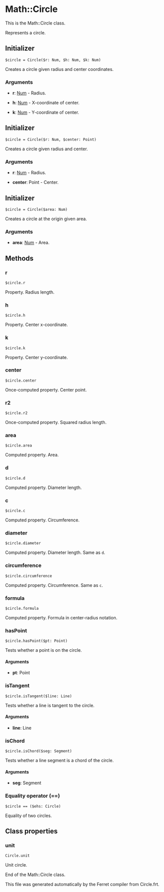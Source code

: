 # Math::Circle

This is the Math::Circle class.

Represents a circle.


## Initializer

```
$circle = Circle($r: Num, $h: Num, $k: Num)
```

Creates a circle given radius and center coordinates.


### Arguments

* __r__: [Num](/doc/std/Number.md) - Radius.

* __h__: [Num](/doc/std/Number.md) - X-coordinate of center.

* __k__: [Num](/doc/std/Number.md) - Y-coordinate of center.



## Initializer

```
$circle = Circle($r: Num, $center: Point)
```

Creates a circle given radius and center.


### Arguments

* __r__: [Num](/doc/std/Number.md) - Radius.

* __center__: Point - Center.



## Initializer

```
$circle = Circle($area: Num)
```

Creates a circle at the origin given area.


### Arguments

* __area__: [Num](/doc/std/Number.md) - Area.

## Methods

### r

```
$circle.r
```

Property. Radius length.



### h

```
$circle.h
```

Property. Center x-coordinate.



### k

```
$circle.k
```

Property. Center y-coordinate.



### center

```
$circle.center
```

Once-computed property. Center point.



### r2

```
$circle.r2
```

Once-computed property. Squared radius length.



### area

```
$circle.area
```

Computed property. Area.



### d

```
$circle.d
```

Computed property. Diameter length.



### c

```
$circle.c
```

Computed property. Circumference.



### diameter

```
$circle.diameter
```

Computed property. Diameter length. Same as `d`.



### circumference

```
$circle.circumference
```

Computed property. Circumference. Same as `c`.



### formula

```
$circle.formula
```

Computed property. Formula in center-radius notation.



### hasPoint

```
$circle.hasPoint($pt: Point)
```

Tests whether a point is on the circle.


#### Arguments

* __pt__: Point  



### isTangent

```
$circle.isTangent($line: Line)
```

Tests whether a line is tangent to the circle.


#### Arguments

* __line__: Line  



### isChord

```
$circle.isChord($seg: Segment)
```

Tests whether a line segment is a chord of the circle.


#### Arguments

* __seg__: Segment  



### Equality operator (==)

```
$circle == ($ehs: Circle)
```

Equality of two circles.

## Class properties

### unit

```
Circle.unit
```

Unit circle.



End of the Math::Circle class.

This file was generated automatically by the Ferret compiler from
Circle.frt.